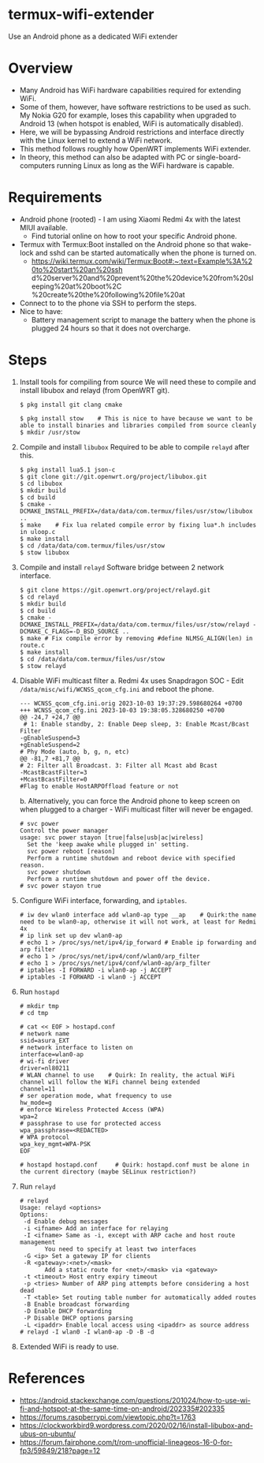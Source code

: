 # termux-wifi-extender
Use an Android phone as a dedicated WiFi extender

# Overview
* Many Android has WiFi hardware capabilities required for extending WiFi.
* Some of them, however, have software restrictions to be used as such. My
Nokia G20 for example, loses this capability when upgraded to Android 13
(when hotspot is enabled, WiFi is automatically disabled).
* Here, we will be bypassing Android restrictions and interface
directly with the Linux kernel to extend a WiFi network.
* This method follows roughly how OpenWRT implements WiFi extender.
* In theory, this method can also be adapted with PC or single-board-computers
running Linux as long as the WiFi hardware is capable.

# Requirements
* Android phone (rooted) - I am using Xiaomi Redmi 4x with the latest MIUI
available.
  * Find tutorial online on how to root your specific Android phone.
* Termux with Termux:Boot installed on the Android phone so that wake-lock
and sshd can be started automatically when the phone is turned on.
  * https://wiki.termux.com/wiki/Termux:Boot#:~:text=Example%3A%20to%20start%20an%20ssh
d%20server%20and%20prevent%20the%20device%20from%20sleeping%20at%20boot%2C
%20create%20the%20following%20file%20at
* Connect to to the phone via SSH to perform the steps.
* Nice to have:
  * Battery management script to manage the battery when the phone is plugged 24 hours so that it does not overcharge.

# Steps
1. Install tools for compiling from source
   We will need these to compile and install libubox and relayd (from OpenWRT
git).
   ```
   $ pkg install git clang cmake
   
   $ pkg install stow    # This is nice to have because we want to be able to install binaries and libraries compiled from source cleanly
   $ mkdir /usr/stow
   ```
2. Compile and install `libubox`
   Required to be able to compile `relayd` after this.
   ```
   $ pkg install lua5.1 json-c
   $ git clone git://git.openwrt.org/project/libubox.git
   $ cd libubox
   $ mkdir build
   $ cd build
   $ cmake -DCMAKE_INSTALL_PREFIX=/data/data/com.termux/files/usr/stow/libubox ..
   $ make    # Fix lua related compile error by fixing lua*.h includes in uloop.c
   $ make install
   $ cd /data/data/com.termux/files/usr/stow
   $ stow libubox
   ```
3. Compile and install `relayd`
   Software bridge between 2 network interface.
   ```
   $ git clone https://git.openwrt.org/project/relayd.git
   $ cd relayd
   $ mkdir build
   $ cd build
   $ cmake -DCMAKE_INSTALL_PREFIX=/data/data/com.termux/files/usr/stow/relayd -DCMAKE_C_FLAGS=-D_BSD_SOURCE ..
   $ make # Fix compile error by removing #define NLMSG_ALIGN(len) in route.c
   $ make install
   $ cd /data/data/com.termux/files/usr/stow
   $ stow relayd
   ```
4. Disable WiFi multicast filter
   a. Redmi 4x uses Snapdragon SOC - Edit `/data/misc/wifi/WCNSS_qcom_cfg.ini` and reboot the phone.
      ```
      --- WCNSS_qcom_cfg.ini.orig 2023-10-03 19:37:29.598680264 +0700
      +++ WCNSS_qcom_cfg.ini 2023-10-03 19:38:05.328680250 +0700
      @@ -24,7 +24,7 @@
       # 1: Enable standby, 2: Enable Deep sleep, 3: Enable Mcast/Bcast Filter
      -gEnableSuspend=3
      +gEnableSuspend=2
      # Phy Mode (auto, b, g, n, etc)
      @@ -81,7 +81,7 @@
      # 2: Filter all Broadcast. 3: Filter all Mcast abd Bcast
      -McastBcastFilter=3
      +McastBcastFilter=0
      #Flag to enable HostARPOffload feature or not
      ```
   b. Alternatively, you can force the Android phone to keep screen on when plugged to a charger - WiFi multicast filter will never be engaged.
      ```
      # svc power
      Control the power manager
      usage: svc power stayon [true|false|usb|ac|wireless]
        Set the 'keep awake while plugged in' setting.
        svc power reboot [reason]
        Perform a runtime shutdown and reboot device with specified reason.
        svc power shutdown
        Perform a runtime shutdown and power off the device.
      # svc power stayon true
      ```
6. Configure WiFi interface, forwarding, and `iptables`.
   ```
   # iw dev wlan0 interface add wlan0-ap type __ap    # Quirk:the name need to be wlan0-ap, otherwise it will not work, at least for Redmi 4x
   # ip link set up dev wlan0-ap
   # echo 1 > /proc/sys/net/ipv4/ip_forward # Enable ip forwarding and arp filter
   # echo 1 > /proc/sys/net/ipv4/conf/wlan0/arp_filter
   # echo 1 > /proc/sys/net/ipv4/conf/wlan0-ap/arp_filter
   # iptables -I FORWARD -i wlan0-ap -j ACCEPT
   # iptables -I FORWARD -i wlan0 -j ACCEPT
   ```
7. Run `hostapd`
   ```
   # mkdir tmp
   # cd tmp
   
   # cat << EOF > hostapd.conf
   # network name
   ssid=asura_EXT
   # network interface to listen on
   interface=wlan0-ap
   # wi-fi driver
   driver=nl80211
   # WLAN channel to use    # Quirk: In reality, the actual WiFi channel will follow the WiFi channel being extended
   channel=11
   # ser operation mode, what frequency to use
   hw_mode=g
   # enforce Wireless Protected Access (WPA)
   wpa=2
   # passphrase to use for protected access
   wpa_passphrase=<REDACTED>
   # WPA protocol
   wpa_key_mgmt=WPA-PSK
   EOF
   
   # hostapd hostapd.conf     # Quirk: hostapd.conf must be alone in the current directory (maybe SELinux restriction?)
   ```
8. Run `relayd`
   ```
   # relayd
   Usage: relayd <options>
   Options:
    -d Enable debug messages
    -i <ifname> Add an interface for relaying
    -I <ifname> Same as -i, except with ARP cache and host route management
          You need to specify at least two interfaces
    -G <ip> Set a gateway IP for clients
    -R <gateway>:<net>/<mask>
          Add a static route for <net>/<mask> via <gateway>
    -t <timeout> Host entry expiry timeout
    -p <tries> Number of ARP ping attempts before considering a host dead
    -T <table> Set routing table number for automatically added routes
    -B Enable broadcast forwarding
    -D Enable DHCP forwarding
    -P Disable DHCP options parsing
    -L <ipaddr> Enable local access using <ipaddr> as source address
   # relayd -I wlan0 -I wlan0-ap -D -B -d
   ```
9. Extended WiFi is ready to use.

# References
* https://android.stackexchange.com/questions/201024/how-to-use-wi-fi-and-hotspot-at-the-same-time-on-android/202335#202335
* https://forums.raspberrypi.com/viewtopic.php?t=1763
* https://clockworkbird9.wordpress.com/2020/02/16/install-libubox-and-ubus-on-ubuntu/
* https://forum.fairphone.com/t/rom-unofficial-lineageos-16-0-for-fp3/59849/218?page=12
